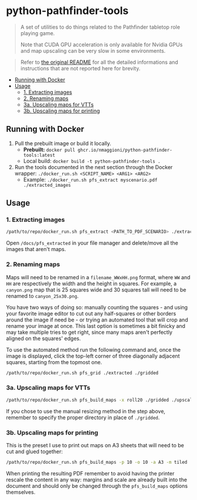 # python-pathfinder-tools

> A set of utilities to do things related to the Pathfinder tabletop role playing game.
> 
> Note that CUDA GPU acceleration is only available for Nvidia GPUs and map upscaling can be very slow in some environments.

> Refer to [the original README](https://github.com/tomoinn/python-pathfinder-tools/blob/master/README.md) for all the detailed informations and instructions that are not reported here for brevity.

- [Running with Docker](#running-with-docker)
- [Usage](#usage)
  - [1. Extracting images](#1-extracting-images)
  - [2. Renaming maps](#2-renaming-maps)
  - [3a. Upscaling maps for VTTs](#3a-upscaling-maps-for-vtts)
  - [3b. Upscaling maps for printing](#3b-upscaling-maps-for-printing)

## Running with Docker

1. Pull the prebuilt image or build it locally.
   + **Prebuilt:** `docker pull ghcr.io/nmaggioni/python-pathfinder-tools:latest`
   + Local build: `docker build -t python-pathfinder-tools .`
2. Run the tools documented in the next section through the Docker wrapper: `./docker_run.sh <SCRIPT_NAME> <ARG1> <ARG2>`
   + Example: `./docker_run.sh pfs_extract myscenario.pdf ./extracted_images`

## Usage

### 1. Extracting images

```bash
/path/to/repo/docker_run.sh pfs_extract <PATH_TO_PDF_SCENARIO> ./extracted
```

Open `/docs/pfs_extracted` in your file manager and delete/move all the images that aren't maps.

### 2. Renaming maps

Maps will need to be renamed in a `filename_WWxHH.png` format, where `WW` and `HH` are respectively the width and the height in squares. For example, a `canyon.png` map that is 25 squares wide and 30 squares tall will need to be renamed to `canyon_25x30.png`.

You have two ways of doing so: manually counting the squares - and using your favorite image editor to cut out any half-squares or other borders around the image if need be - or trying an automated tool that will crop and rename your image at once. This last option is sometimes a bit finicky and may take multiple tries to get right, since many maps aren't perfectly aligned on the squares' edges.

To use the automated method run the following command and, once the image is displayed, click the top-left corner of three diagonally adjacent squares, starting from the topmost one.

```bash
/path/to/repo/docker_run.sh pfs_grid ./extracted ./gridded
```

### 3a. Upscaling maps for VTTs

```bash
/path/to/repo/docker_run.sh pfs_build_maps -x roll20 ./gridded ./upscaled
```

If you chose to use the manual resizing method in the step above, remember to specify the proper directory in place of `./gridded`.

### 3b. Upscaling maps for printing

This is the preset I use to print out maps on A3 sheets that will need to be cut and glued together:

```bash
/path/to/repo/docker_run.sh pfs_build_maps -p 10 -o 10 -a A3 -m tiled ./gridded ./postered
```

When printing the resulting PDF remember to avoid having the printer rescale the content in any way: margins and scale are already built into the document and should only be changed through the `pfs_build_maps` options themselves.
